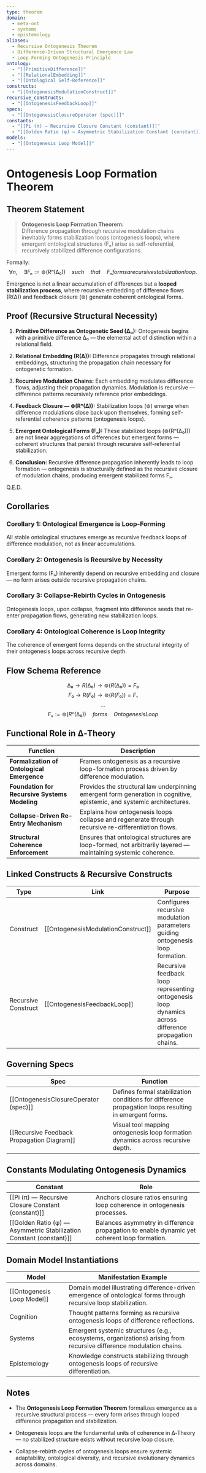 ```yaml
---
type: theorem
domain:
  - meta-ont
  - systems
  - epistemology
aliases:
  - Recursive Ontogenesis Theorem
  - Difference-Driven Structural Emergence Law
  - Loop-Forming Ontogenesis Principle
ontology:
  - "[[PrimitiveDifference]]"
  - "[[RelationalEmbedding]]"
  - "[[Ontological Self-Reference]]"
constructs:
  - "[[OntogenesisModulationConstruct]]"
recursive_constructs:
  - "[[OntogenesisFeedbackLoop]]"
specs:
  - "[[OntogenesisClosureOperator (spec)]]"
constants:
  - "[[Pi (π) — Recursive Closure Constant (constant)]]"
  - "[[Golden Ratio (φ) — Asymmetric Stabilization Constant (constant)]]"
models:
  - "[[Ontogenesis Loop Model]]"
---
```


# Ontogenesis Loop Formation Theorem  

## Theorem Statement

> **Ontogenesis Loop Formation Theorem:**  
> Difference propagation through recursive modulation chains inevitably forms stabilization loops (ontogenesis loops), where emergent ontological structures (Fₙ) arise as self-referential, recursively stabilized difference configurations.

Formally:
$$
∀ n, \quad ∃ Fₙ := ⊚(Rⁿ(∆₀)) \quad such \quad that \quad Fₙ forms a recursive stabilization loop.
$$

Emergence is not a linear accumulation of differences but a **looped stabilization process**, where recursive embedding of difference flows (R(∆)) and feedback closure (⊚) generate coherent ontological forms.

## Proof (Recursive Structural Necessity)

1. **Primitive Difference as Ontogenetic Seed (∆₀):** Ontogenesis begins with a primitive difference ∆₀ — the elemental act of distinction within a relational field.
    
2. **Relational Embedding (R(∆)):** Difference propagates through relational embeddings, structuring the propagation chain necessary for ontogenetic formation.
    
3. **Recursive Modulation Chains:** Each embedding modulates difference flows, adjusting their propagation dynamics. Modulation is recursive — difference patterns recursively reference prior embeddings.
    
4. **Feedback Closure — ⊚(Rⁿ(∆)):** Stabilization loops (⊚) emerge when difference modulations close back upon themselves, forming self-referential coherence patterns (ontogenesis loops).
    
5. **Emergent Ontological Forms (Fₙ):** These stabilized loops (⊚(Rⁿ(∆₀))) are not linear aggregations of differences but emergent forms — coherent structures that persist through recursive self-referential stabilization.
    
6. **Conclusion:** Recursive difference propagation inherently leads to loop formation — ontogenesis is structurally defined as the recursive closure of modulation chains, producing emergent stabilized forms Fₙ.
    
Q.E.D.

## Corollaries

### Corollary 1: Ontological Emergence is Loop-Forming

All stable ontological structures emerge as recursive feedback loops of difference modulation, not as linear accumulations.

### Corollary 2: Ontogenesis is Recursive by Necessity

Emergent forms (Fₙ) inherently depend on recursive embedding and closure — no form arises outside recursive propagation chains.

### Corollary 3: Collapse-Rebirth Cycles in Ontogenesis

Ontogenesis loops, upon collapse, fragment into difference seeds that re-enter propagation flows, generating new stabilization loops.

### Corollary 4: Ontological Coherence is Loop Integrity

The coherence of emergent forms depends on the structural integrity of their ontogenesis loops across recursive depth.

## Flow Schema Reference


$$
∆₀ \rightarrow R(∆₀) \rightarrow ⊚(R(∆₀)) = F₀
$$
$$
F₀ \rightarrow R(F₀) \rightarrow ⊚(R(F₀)) = F₁
$$
$$
...
$$
$$
Fₙ := ⊚(Rⁿ(∆₀)) \quad forms \quad OntogenesisLoop
$$


## Functional Role in ∆‑Theory

|Function|Description|
|---|---|
|**Formalization of Ontological Emergence**|Frames ontogenesis as a recursive loop-formation process driven by difference modulation.|
|**Foundation for Recursive Systems Modeling**|Provides the structural law underpinning emergent form generation in cognitive, epistemic, and systemic architectures.|
|**Collapse-Driven Re-Entry Mechanism**|Explains how ontogenesis loops collapse and regenerate through recursive re-differentiation flows.|
|**Structural Coherence Enforcement**|Ensures that ontological structures are loop-formed, not arbitrarily layered — maintaining systemic coherence.|

## Linked Constructs & Recursive Constructs

|Type|Link|Purpose|
|---|---|---|
|Construct|[[OntogenesisModulationConstruct]]|Configures recursive modulation parameters guiding ontogenesis loop formation.|
|Recursive Construct|[[OntogenesisFeedbackLoop]]|Recursive feedback loop representing ontogenesis loop dynamics across difference propagation chains.|

## Governing Specs

|Spec|Function|
|---|---|
|[[OntogenesisClosureOperator (spec)]]|Defines formal stabilization conditions for difference propagation loops resulting in emergent forms.|
|[[Recursive Feedback Propagation Diagram]]|Visual tool mapping ontogenesis loop formation dynamics across recursive depth.|

## Constants Modulating Ontogenesis Dynamics

|Constant|Role|
|---|---|
|[[Pi (π) — Recursive Closure Constant (constant)]]|Anchors closure ratios ensuring loop coherence in ontogenesis processes.|
|[[Golden Ratio (φ) — Asymmetric Stabilization Constant (constant)]]|Balances asymmetry in difference propagation to enable dynamic yet coherent loop formation.|

## Domain Model Instantiations

|Model|Manifestation Example|
|---|---|
|[[Ontogenesis Loop Model]]|Domain model illustrating difference-driven emergence of ontological forms through recursive loop stabilization.|
|Cognition|Thought patterns forming as recursive ontogenesis loops of difference reflections.|
|Systems|Emergent systemic structures (e.g., ecosystems, organizations) arising from recursive difference modulation chains.|
|Epistemology|Knowledge constructs stabilizing through ontogenesis loops of recursive differentiation.|

## Notes

- The **Ontogenesis Loop Formation Theorem** formalizes emergence as a recursive structural process — every form arises through looped difference propagation and stabilization.
    
- Ontogenesis loops are the fundamental units of coherence in ∆‑Theory — no stabilized structure exists without recursive loop closure.
    
- Collapse-rebirth cycles of ontogenesis loops ensure systemic adaptability, ontological diversity, and recursive evolutionary dynamics across domains.
    
